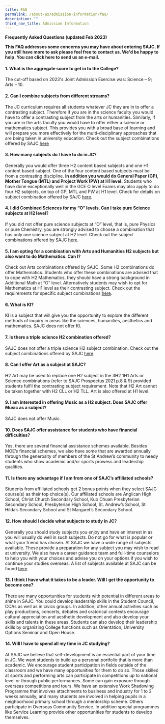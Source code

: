 ```yaml
---
title: FAQ
permalink: /about-us/admission-information/faq/
description: ""
third_nav_title: Admission Information
---
```

<p><strong>Frequently Asked Questions (updated Feb 2023)</strong></p>
<p><strong>This FAQ addresses some concerns you may have about entering SAJC. If you still have more to ask please feel free to contact us. We'd be happy to help. You can click here to send us an e-mail.</strong></p>
<h4><strong>1. What is the aggregate score to get in to the College?</strong></h4>
<p>The cut-off based on 2023's Joint Admission Exercise was: Science &ndash; 9; Arts &ndash; 10.</p>
<h4><strong>2. Can I combine subjects from different streams?</strong></h4>
<p>The JC curriculum requires all students whatever JC they are in to offer a contrasting subject. Therefore if you are in the science faculty you would have to offer a contrasting subject from the arts or humanities. Similarly, if you are in the arts faculty you would have to offer either a science or mathematics subject. This provides you with a broad base of learning and will prepare you more effectively for the multi-disciplinary approaches that are being taken in university education. Check out the subject combinations offered by SAJC <a href="/files/2023_subject_combinations.pdf" target="_blank" rel="noopener">here</a>
<h4><strong>3. How many subjects do I have to do in JC?</strong></h4>
<p>Generally you would offer three H2 content based subjects and one H1 content based subject. One of the four content based subjects must be from a contrasting discipline.&nbsp;<strong>In addition you would do General Paper (GP), Mother Tongue (MTL) and Project Work (PW) at H1 level.</strong>&nbsp;Students who have done exceptionally well in the GCE O level Exams may also apply to do four H2 subjects, on top of GP, MTL and PW at H1 level. Check for details on subject combination offered by SAJC&nbsp;<a href="/files/2022_Subject_Combination.pdf" target="_blank" rel="noopener">here</a>.</p>
<h4><strong>4. I did Combined Sciences for my &ldquo;O&rdquo; levels. Can I take pure Science subjects at H2 level?</strong></h4>
<p>If you did not offer pure science subjects at &ldquo;O&rdquo; level, that is, pure Physics or pure Chemistry, you are strongly advised to choose a combination that has only one science subject at H2 level. Check out the subject combinations offered by SAJC&nbsp;<a href="/files/2022_Subject_Combination.pdf" target="_blank" rel="noopener">here</a>.</p>
<h4><strong>5. I am opting for a combination with Arts and Humanities H2 subjects but also want to do Mathematics. Can I?</strong></h4>
<p>Check out Arts combinations offered by SAJC. Some H2 combinations do offer Mathematics. Students who offer these combinations are advised that to cope with H2 Mathematics, they should have a strong background in Additional Math at &ldquo;O&rdquo; level. Alternatively students may wish to opt for Mathematics at H1 level as their contrasting subject. Check out the requirements for specific subject combinations&nbsp;<a href="/files/2022_Subject_Combination.pdf" target="_blank" rel="noopener">here</a>.</p>
<h4><strong>6. What is KI?</strong></h4>
<p>KI is a subject that will give you the opportunity to explore the different methods of inquiry in areas like the sciences, humanities, aesthetics and mathematics. SAJC does not offer KI.</p>
<h4><strong>7. Is there a triple science H2 combination offered?</strong></h4>
<p>SAJC does not offer a triple science H2 subject combination. Check out the subject combinations offered by SAJC&nbsp;<a href="/files/2022_Subject_Combination.pdf" target="_blank" rel="noopener">here</a>.</p>
<h4><strong>8. Can I offer Art as a subject at SAJC?</strong></h4>
<p>H2 Art may be used to replace one H2 subject in the 3H2 1H1 Arts or Science combinations (refer to SAJC Prospectus 2021 p.8 &amp; 9) provided students fulfil the contrasting subject requirement. Note that H2 Art cannot be taken together with H2 CLL or H2 TLL. Art is also offered at H1 level.</p>
<h4><strong>9. I am interested in offering Music as a H2 subject. Does SAJC offer Music as a subject?</strong></h4>
<p>SAJC does not offer Music.</p>
<h4><strong>10. Does SAJC offer assistance for students who have financial difficulties?</strong></h4>
<p>Yes, there are several financial assistance schemes available. Besides MOE&rsquo;s financial schemes, we also have some that are awarded annually through the generosity of members of the St Andrew&rsquo;s community to needy students who show academic and/or sports prowess and leadership qualities.</p>
<h4><strong>11. Is there any advantage if I am from one of SAJC&rsquo;s affiliated schools?</strong></h4>
<p>Students from affiliated schools get 2 bonus points when they select SAJC course(s) as their top choice(s). Our affiliated schools are Anglican High School, Christ Church Secondary School, Kuo Chuan Presbyterian Secondary School, Presbyterian High School, St. Andrew&rsquo;s School, St Hilda&rsquo;s Secondary School and St Margaret&rsquo;s Secondary School.</p>
<h4><strong>12. How should I decide what subjects to study in JC?</strong></h4>
<p>Generally you should study subjects you enjoy and have an interest in as you will usually do well in such subjects. Do not go for what is popular or what your friend has chosen. At SAJC we have a wide range of subjects available. These provide a preparation for any subject you may wish to read at university. We also have a career guidance team and full-time counselors to help you with your choices and advise you on your options if you wish to continue your studies overseas. A list of subjects available at SAJC can be found&nbsp;<a href="/files/2022_Subject_Combination.pdf" target="_blank" rel="noopener">here</a>.</p>
<h4><strong>13. I think I have what it takes to be a leader. Will I get the opportunity to become one?</strong></h4>
<p>There are many opportunities for students with potential in different areas to shine in SAJC. You could develop leadership skills in the Student Council, CCAs as well as in civics groups. In addition, other annual activities such as play productions, concerts, debates and oratorical contests encourage cultural appreciation and aesthetic development and also develop your skills and talents in these areas. Students can also develop their leadership skills by organizing College functions such as Orientation, University Options Seminar and Open House.</p>
<h4><strong>14. Will I have to spend all my time in JC studying?</strong></h4>
<p>At SAJC we believe that self-development is an essential part of your time in JC. We want students to build up a personal portfolio that is more than academic. We encourage student participation in fields outside of the classroom and we have many opportunities for them to do so. Those skilled at sports and performing arts can participate in competitions up to national level or through public performances. Some can gain exposure through overseas competitions and tours. We have an extensive Work Shadowing Programme that involves attachments to business and industry for 1 to 2 weeks annually, and many students are involved in helping pupils in a neighborhood primary school through a mentorship scheme. Others participate in Overseas Community Service. In addition special programmes like Service Learning provide other opportunities for students to develop themselves.</p>